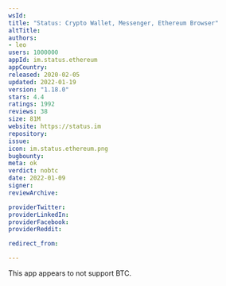 ```yaml
---
wsId: 
title: "Status: Crypto Wallet, Messenger, Ethereum Browser"
altTitle: 
authors:
- leo
users: 1000000
appId: im.status.ethereum
appCountry: 
released: 2020-02-05
updated: 2022-01-19
version: "1.18.0"
stars: 4.4
ratings: 1992
reviews: 38
size: 81M
website: https://status.im
repository: 
issue: 
icon: im.status.ethereum.png
bugbounty: 
meta: ok
verdict: nobtc
date: 2022-01-09
signer: 
reviewArchive:

providerTwitter: 
providerLinkedIn: 
providerFacebook: 
providerReddit: 

redirect_from:

---
```


This app appears to not support BTC.
